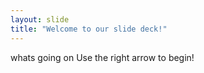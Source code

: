 ```yaml
---
layout: slide
title: "Welcome to our slide deck!"
---
```

whats going on
Use the right arrow to begin!
